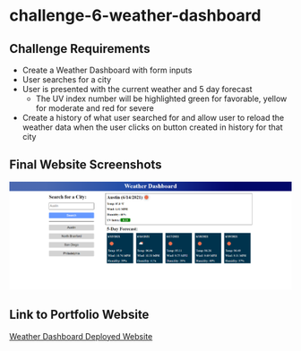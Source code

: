 # challenge-6-weather-dashboard

## Challenge Requirements
* Create a Weather Dashboard with form inputs
* User searches for a city
* User is presented with the current weather and 5 day forecast
    * The UV index number will be highlighted green for favorable, yellow for moderate and red for severe
* Create a history of what user searched for and allow user to reload the weather data when the user clicks on button created in history for that city

## Final Website Screenshots
![Weather Dashboard Homepage](assets/images/weather_homepage.png)

## Link to Portfolio Website
[Weather Dashboard Deployed Website](https://mjgiannelli.github.io/weather-rain-or-shine/)
